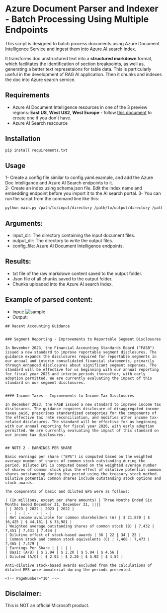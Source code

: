 
# Azure Document Parser and Indexer - Batch Processing Using Multiple Endpoints
This script is designed to batch process documents using Azure Document Intelligence Service and ingest them into Azure AI search index. 

It transforms doc unstructured text into a **structured markdown** format, which facilitates the identification of section breakpoints, as well as, generating a better text represetaions for table data. This is particularly useful in the development of RAG AI application. Then it chunks and indexes the doc into Azure search service.

## Requirements
- Azure AI Document Intelligence resources in one of the 3 preview regions: **East US**, **West US2**, **West Europe** - follow [this document](https://learn.microsoft.com/azure/ai-services/document-intelligence/create-document-intelligence-resource?view=doc-intel-4.0.0) to create one if you don't have.
- Azure AI Search rescource 




## Installation

```bash
pip install requirements.txt
```

## Usage
1- Create a config file similar to config.yaml.example, and add the Azure Doc Intelligance and Azure AI Search  endpoints  to it.  
2- Create an index using schema.json file. Edit the index name and embedding endpoint before you import it to the AI search portal. 
3- You can run the script from the command line like this:

```bash
python main.py /path/to/input/directory /path/to/output/directory /path/to/config/file
```
## Arguments:
- input_dir: The directory containing the input document files.
- output_dir: The directory to write the output files.
- config_file: Azure AI Document Intelligence endpoints.

## Results:
 - txt file of the raw markdown content saved to the output folder. 
 - Json file of all chunks saved to the output folder.
 - Chunks uploaded into the Azure AI search Index.


## Example of parsed content:

- Input: 
![sample](https://github.com/maljazaery/azure-doc-batch-processor/blob/main/sample.png)
- Output:
```
## Recent Accounting Guidance


### Segment Reporting - Improvements to Reportable Segment Disclosures

In November 2023, the Financial Accounting Standards Board ("FASB") issued a new standard to improve reportable segment disclosures. The guidance expands the disclosures required for reportable segments in our annual and interim consolidated financial statements, primarily through enhanced disclosures about significant segment expenses. The standard will be effective for us beginning with our annual reporting for fiscal year 2025 and interim periods thereafter, with early adoption permitted. We are currently evaluating the impact of this standard on our segment disclosures.


#### Income Taxes - Improvements to Income Tax Disclosures

In December 2023, the FASB issued a new standard to improve income tax disclosures. The guidance requires disclosure of disaggregated income taxes paid, prescribes standardized categories for the components of the effective tax rate reconciliation, and modifies other income tax-related disclosures. The standard will be effective for us beginning with our annual reporting for fiscal year 2026, with early adoption permitted. We are currently evaluating the impact of this standard on our income tax disclosures.


## NOTE 2 - EARNINGS PER SHARE

Basic earnings per share ("EPS") is computed based on the weighted average number of shares of common stock outstanding during the period. Diluted EPS is computed based on the weighted average number of shares of common stock plus the effect of dilutive potential common shares outstanding during the period using the treasury stock method. Dilutive potential common shares include outstanding stock options and stock awards.

The components of basic and diluted EPS were as follows:

| (In millions, except per share amounts) | Three Months Ended Six Months Ended December 31, December 31, ||||
| | 2023 | 2022 | 2023 | 2022 |
| - | - | - | - | - |
| Net income available for common shareholders (A) | $ 21,870 | $ 16,425 | $ 44,161 | $ 33,981 |
| Weighted average outstanding shares of common stock (B) | 7,432 | 7,451 | 7,431 | 7,454 |
| Dilutive effect of stock-based awards | 36 | 22 | 34 | 25 |
| Common stock and common stock equivalents (C) | 7,468 | 7,473 | 7,465 | 7,479 |
| Earnings Per Share | | | | |
| Basic (A/B) | $ 2.94 | $ 2.20 | $ 5.94 | $ 4.56 |
| Diluted (A/C) | $ 2.93 | $ 2.20 | $ 5.92 | $ 4.54 |

Anti-dilutive stock-based awards excluded from the calculations of diluted EPS were immaterial during the periods presented.

<!-- PageNumber="10" -->
```


## Disclaimer:
This is NOT an official Microsoft product. 



